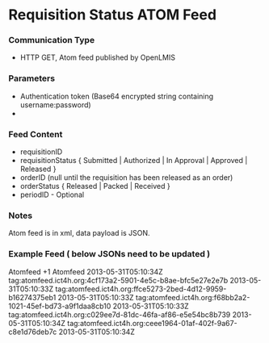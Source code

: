 # Requisition Status ATOM Feed

### Communication Type

- HTTP GET, Atom feed published by OpenLMIS

### Parameters

- Authentication token (Base64 encrypted string containing username:password)
- 
### Feed Content

- requisitionID
- requisitionStatus  { Submitted | Authorized | In Approval | Approved | Released }
- orderID  (null until the requisition has been released as an order)
- orderStatus   { Released | Packed | Received }
- periodID - Optional

### Notes

Atom feed is in xml, data payload is JSON.

### Example Feed ( below JSONs need to be updated )

<?xml version="1.0" encoding="UTF-8"?>
<feed xmlns="http://www.w3.org/2005/Atom">
  <title>Event feed</title>
  <link rel="self" type="application/atom+xml" href="XXX" />
  <link rel="via" type="application/atom+xml" href="XXX" />
  <author>
    <name>Atomfeed</name>
  </author>
  <id>+1</id>
  <generator uri="https://github.com/ICT4H/atomfeed">Atomfeed</generator>
  <updated>2013-05-31T05:10:34Z</updated>
  <entry>
    <title>Requisition</title>
    <category />
    <id>tag:atomfeed.ict4h.org:4cf173a2-5901-4e5c-b8ae-bfc5e27e2e7b</id>
    <updated>2013-05-31T05:10:33Z</updated>
    <content type="application/vnd.atomfeed+xml"><![CDATA[{"requisitionId":1,"facilityId":1,"programId":1,"periodId":2,"requisitionStatus":"INITIATED","externalSystem":"commTrack"}]]></content>
  </entry>
  <entry>
    <title>Requisition</title>
    <category />
    <id>tag:atomfeed.ict4h.org:ffce5273-2bed-4d12-9959-b16274375eb1</id>
    <updated>2013-05-31T05:10:33Z</updated>
    <content type="application/vnd.atomfeed+xml"><![CDATA[{"requisitionId":1,"facilityId":1,"programId":1,"periodId":2,"requisitionStatus":"SUBMITTED","externalSystem":"commTrack"}]]></content>
  </entry>
  <entry>
    <title>Requisition</title>
    <category />
    <id>tag:atomfeed.ict4h.org:f68bb2a2-1021-45ef-bd73-a9f1daa8cb10</id>
    <updated>2013-05-31T05:10:33Z</updated>
    <content type="application/vnd.atomfeed+xml"><![CDATA[{"requisitionId":1,"facilityId":1,"programId":1,"periodId":2,"requisitionStatus":"AUTHORIZED","externalSystem":"commTrack"}]]></content>
  </entry>
  <entry>
    <title>Requisition</title>
    <category />
    <id>tag:atomfeed.ict4h.org:c029ee7d-81dc-46fa-af86-e5e54bc8b739</id>
    <updated>2013-05-31T05:10:34Z</updated>
    <content type="application/vnd.atomfeed+xml"><![CDATA[{"requisitionId":1,"facilityId":1,"programId":1,"periodId":2,"requisitionStatus":"APPROVED","externalSystem":"commTrack"}]]></content>
  </entry>
  <entry>
    <title>Requisition</title>
    <category />
    <id>tag:atomfeed.ict4h.org:ceee1964-01af-402f-9a67-c8e1d76deb7c</id>
    <updated>2013-05-31T05:10:34Z</updated>
    <content type="application/vnd.atomfeed+xml"><![CDATA[{"requisitionId":1,"facilityId":1,"programId":1,"periodId":2,"requisitionStatus":"RELEASED","externalSystem":"commTrack"}]]></content>
  </entry>
</feed>

